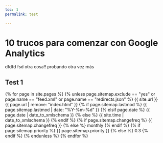 ```yaml
---
toc: 1
permalink: test

---
```


# 10 trucos para comenzar con Google Analytics

dfdfd fsd otra cosa!! probando otra vez más

## Test  1

{% for page in site.pages %}
    {% unless page.sitemap.exclude == "yes" or page.name == "feed.xml" or page.name == "redirects.json"  %}
    <url>
      <loc>{{ site.url }}{{ page.url | remove: "index.html" }}</loc>
      {% if page.sitemap.lastmod %}
        <lastmod>{{ page.sitemap.lastmod | date: "%Y-%m-%d" }}</lastmod>
      {% elsif page.date %}
        <lastmod>{{ page.date | date_to_xmlschema }}</lastmod>
      {% else %}
        <lastmod>{{ site.time | date_to_xmlschema }}</lastmod>
      {% endif %}
      {% if page.sitemap.changefreq %}
        <changefreq>{{ page.sitemap.changefreq }}</changefreq>
      {% else %}
        <changefreq>monthly</changefreq>
      {% endif %}
      {% if page.sitemap.priority %}
        <priority>{{ page.sitemap.priority }}</priority>
      {% else %}
        <priority>0.3</priority>
      {% endif %}
    </url>
    {% endunless %}
  {% endfor %}
<!--stackedit_data:
eyJoaXN0b3J5IjpbLTU1MTMwNjAwMywtMTY3OTU4NDI0MSwyMj
IxODM5NTIsMTA4MjgzNDY3MiwxNDA5NjI0Mzg2LDIxMzk4MjUy
MDMsNzQ3MDUyNDkzLC0xNzMwOTU2NzA2LC0xNzU0OTA3NTgyLD
E3MDI2OTgxMTUsMTcwMjY5ODExNSw4NDI0MTU3MzAsLTE0NDQy
NTExNTMsLTI3MjUyNjc1OSw3NTM0MDYwMTYsLTEwMjQ4MDM2ND
YsLTczOTk5MzQyNywtMjAyMDcxNTg2OV19
-->